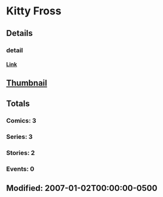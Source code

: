 # Kitty  Fross 
## Details
### detail
#### [Link](http://marvel.com/comics/creators/921/kitty_fross?utm_campaign=apiRef&utm_source=225578a89fc76f3d20fbffda5d17a88d)
## [Thumbnail](http://i.annihil.us/u/prod/marvel/i/mg/b/40/image_not_available.jpg)
## Totals
### Comics: 3
### Series: 3
### Stories: 2
### Events: 0
## Modified: 2007-01-02T00:00:00-0500